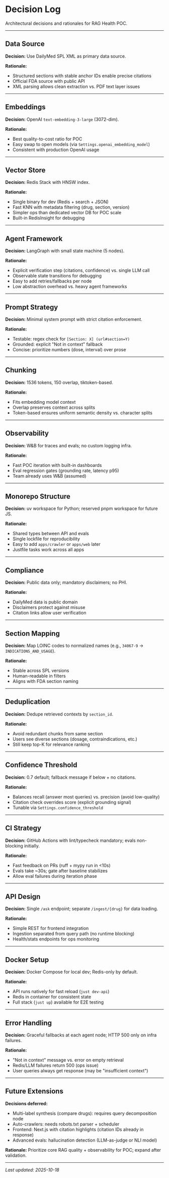 # Decision Log

Architectural decisions and rationales for RAG Health POC.

---

## Data Source

**Decision:** Use DailyMed SPL XML as primary data source.

**Rationale:**
- Structured sections with stable anchor IDs enable precise citations
- Official FDA source with public API
- XML parsing allows clean extraction vs. PDF text layer issues

---

## Embeddings

**Decision:** OpenAI `text-embedding-3-large` (3072-dim).

**Rationale:**
- Best quality-to-cost ratio for POC
- Easy swap to open models (via `Settings.openai_embedding_model`)
- Consistent with production OpenAI usage

---

## Vector Store

**Decision:** Redis Stack with HNSW index.

**Rationale:**
- Single binary for dev (Redis + search + JSON)
- Fast KNN with metadata filtering (drug, section, version)
- Simpler ops than dedicated vector DB for POC scale
- Built-in RedisInsight for debugging

---

## Agent Framework

**Decision:** LangGraph with small state machine (5 nodes).

**Rationale:**
- Explicit verification step (citations, confidence) vs. single LLM call
- Observable state transitions for debugging
- Easy to add retries/fallbacks per node
- Low abstraction overhead vs. heavy agent frameworks

---

## Prompt Strategy

**Decision:** Minimal system prompt with strict citation enforcement.

**Rationale:**
- Testable: regex check for `[Section: X] (url#section=Y)`
- Grounded: explicit "Not in context" fallback
- Concise: prioritize numbers (dose, interval) over prose

---

## Chunking

**Decision:** 1536 tokens, 150 overlap, tiktoken-based.

**Rationale:**
- Fits embedding model context
- Overlap preserves context across splits
- Token-based ensures uniform semantic density vs. character splits

---

## Observability

**Decision:** W&B for traces and evals; no custom logging infra.

**Rationale:**
- Fast POC iteration with built-in dashboards
- Eval regression gates (grounding rate, latency p95)
- Team already uses W&B (assumed)

---

## Monorepo Structure

**Decision:** uv workspace for Python; reserved pnpm workspace for future JS.

**Rationale:**
- Shared types between API and evals
- Single lockfile for reproducibility
- Easy to add `apps/crawler` or `apps/web` later
- Justfile tasks work across all apps

---

## Compliance

**Decision:** Public data only; mandatory disclaimers; no PHI.

**Rationale:**
- DailyMed data is public domain
- Disclaimers protect against misuse
- Citation links allow user verification

---

## Section Mapping

**Decision:** Map LOINC codes to normalized names (e.g., `34067-9` → `INDICATIONS_AND_USAGE`).

**Rationale:**
- Stable across SPL versions
- Human-readable in filters
- Aligns with FDA section naming

---

## Deduplication

**Decision:** Dedupe retrieved contexts by `section_id`.

**Rationale:**
- Avoid redundant chunks from same section
- Users see diverse sections (dosage, contraindications, etc.)
- Still keep top-K for relevance ranking

---

## Confidence Threshold

**Decision:** 0.7 default; fallback message if below + no citations.

**Rationale:**
- Balances recall (answer most queries) vs. precision (avoid low-quality)
- Citation check overrides score (explicit grounding signal)
- Tunable via `Settings.confidence_threshold`

---

## CI Strategy

**Decision:** GitHub Actions with lint/typecheck mandatory; evals non-blocking initially.

**Rationale:**
- Fast feedback on PRs (ruff + mypy run in <10s)
- Evals take ~30s; gate after baseline stabilizes
- Allow eval failures during iteration phase

---

## API Design

**Decision:** Single `/ask` endpoint; separate `/ingest/{drug}` for data loading.

**Rationale:**
- Simple REST for frontend integration
- Ingestion separated from query path (no runtime blocking)
- Health/stats endpoints for ops monitoring

---

## Docker Setup

**Decision:** Docker Compose for local dev; Redis-only by default.

**Rationale:**
- API runs natively for fast reload (`just dev-api`)
- Redis in container for consistent state
- Full stack (`just up`) available for E2E testing

---

## Error Handling

**Decision:** Graceful fallbacks at each agent node; HTTP 500 only on infra failures.

**Rationale:**
- "Not in context" message vs. error on empty retrieval
- Redis/LLM failures return 500 (ops issue)
- User queries always get response (may be "insufficient context")

---

## Future Extensions

**Decisions deferred:**

- Multi-label synthesis (compare drugs): requires query decomposition node
- Auto-crawlers: needs robots.txt parser + scheduler
- Frontend: Next.js with citation highlights (citation IDs already in response)
- Advanced evals: hallucination detection (LLM-as-judge or NLI model)

**Rationale:** Prioritize core RAG quality + observability for POC; expand after validation.

---

*Last updated: 2025-10-18*
